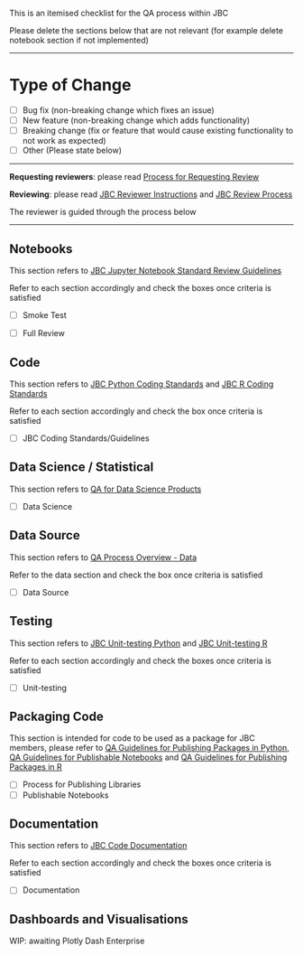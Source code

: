 This is an itemised checklist for the QA process within JBC

Please delete the sections below that are not relevant (for example delete notebook section if not implemented)

---

# Type of Change

- [ ] Bug fix (non-breaking change which fixes an issue)
- [ ] New feature (non-breaking change which adds functionality)
- [ ] Breaking change (fix or feature that would cause existing functionality to not work as expected)
- [ ] Other (Please state below)

---



**Requesting reviewers**: please read [Process for Requesting Review](https://confluencestaging-niaxoco.msappproxy.net/display/JBC/Process+for+Requesting+Review)


**Reviewing**: please read [JBC Reviewer Instructions](https://confluencestaging-niaxoco.msappproxy.net/display/JBC/Reviewer%27s+Instructions) and [JBC Review Process](https://confluencestaging-niaxoco.msappproxy.net/display/JBC/Review+Process)

The reviewer is guided through the process below

--- 

## Notebooks
This section refers to [JBC Jupyter Notebook Standard Review Guidelines](https://confluencestaging-niaxoco.msappproxy.net/display/JBC/Jupyter+Notebook+Standard+Review+Guidelines)

Refer to each section accordingly and check the boxes once criteria is satisfied
- [ ] Smoke Test
- [ ] Full Review


## Code
This section refers to [JBC Python Coding Standards](https://confluencestaging-niaxoco.msappproxy.net/pages/viewpage.action?pageId=1083051) and [JBC R Coding Standards](https://confluencestaging-niaxoco.msappproxy.net/pages/viewpage.action?pageId=1086284)

Refer to each section accordingly and check the box once criteria is satisfied
- [ ] JBC Coding Standards/Guidelines

## Data Science / Statistical

This section refers to [QA for Data Science Products](https://confluencestaging-niaxoco.msappproxy.net/display/DES/Quality+Assurance+for+Data+Science+products)
 - [ ] Data Science

## Data Source
This section refers to [QA Process Overview - Data](https://confluencestaging-niaxoco.msappproxy.net/display/JBC/Review+Process#ReviewProcess-QAProcessOverview)

Refer to the data section and check the box once criteria is satisfied
- [ ] Data Source


## Testing
This section refers to [JBC Unit-testing Python](https://confluencestaging-niaxoco.msappproxy.net/display/JBC/Unit+Testing) and [JBC Unit-testing R](https://confluencestaging-niaxoco.msappproxy.net/display/JBC/Unit-testing+in+R)

Refer to each section accordingly and check the boxes once criteria is satisfied
- [ ] Unit-testing


## Packaging Code
This section is intended for code to be used as a package for JBC members, please refer to [QA Guidelines for Publishing Packages in Python](https://confluencestaging-niaxoco.msappproxy.net/display/JBC/QA+Guidelines+for+Publishing+Packages), [QA Guidelines for Publishable Notebooks](https://confluencestaging-niaxoco.msappproxy.net/pages/viewpage.action?spaceKey=JBC&title=QA+Guidelines+for+Publishable+Notebooks) and [QA Guidelines for Publishing Packages in R](https://confluencestaging-niaxoco.msappproxy.net/display/JBC/Packaging+R+Code)

- [ ] Process for Publishing Libraries
- [ ] Publishable Notebooks

## Documentation
This section refers to [JBC Code Documentation](https://confluencestaging-niaxoco.msappproxy.net/display/JBC/Documentation)

Refer to each section accordingly and check the boxes once criteria is satisfied
- [ ] Documentation

## Dashboards and Visualisations
WIP: awaiting Plotly Dash Enterprise

